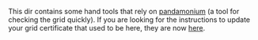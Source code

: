 This dir contains some hand tools that rely on [pandamonium](https://github.com/dguest/pandamonium) (a tool for checking the grid quickly). If you are looking for the instructions to update your grid certificate that used to be here, they are now [here](https://github.com/neilwarrack/hepTools/tree/master/grid/update_grid_cert.md).